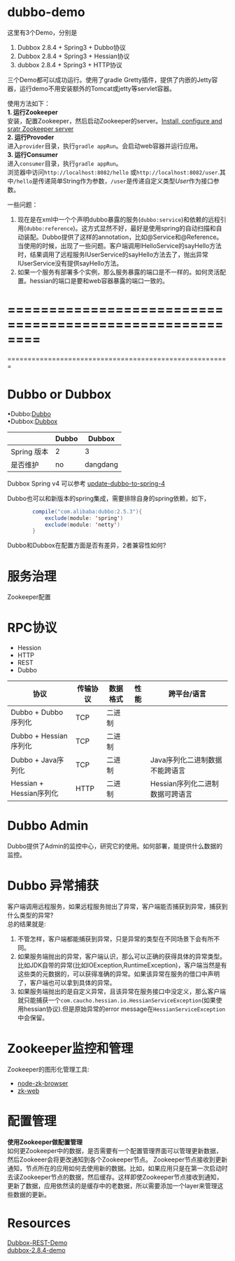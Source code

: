# dubbo-demo

这里有3个Demo，分别是    
1. Dubbox 2.8.4 + Spring3 + Dubbo协议    
2. Dubbox 2.8.4 + Spring3 + Hessian协议    
3. dubbox 2.8.4 + Spring3 + HTTP协议    

三个Demo都可以成功运行。使用了gradle Gretty插件，提供了内嵌的Jetty容器，运行demo不用安装额外的Tomcat或jetty等servlet容器。

使用方法如下：    
**1. 运行Zookeeper**    
安装，配置Zookeeper，然后启动Zookeeper的server。[Install, configure and sratr Zookeeper server](https://github.com/Leo-Lei/blog/blob/master/source/_posts/zookeeper.md)    
**2. 运行Provoder**    
进入`provider`目录，执行`gradle appRun`。会启动web容器并运行应用。    
**3. 运行Consumer**    
进入`consumer`目录，执行`gradle appRun`。    
浏览器中访问`http://localhost:8082/hello` 或`http://localhost:8082/user`.其中`/hello`是传递简单String作为参数，`/user`是传递自定义类型*User*作为接口参数。


一些问题：    
1. 现在是在xml中一个个声明dubbo暴露的服务(`dubbo:service`)和依赖的远程引用(`dubbo:reference`)。这方式显然不好，最好是使用spring的自动扫描和自动装配。Dubbo提供了这样的annotation，比如@Service和@Reference。当使用的时候，出现了一些问题。客户端调用IHelloService的sayHello方法时，结果调用了远程服务IUserService的sayHello方法去了，抛出异常IUserService没有提供sayHello方法。    
2. 如果一个服务有部署多个实例，那么服务暴露的端口是不一样的。如何灵活配置。hessian的端口是要和web容器暴露的端口一致的。    


========================================================
========================================================
=======================================================
# Dubbo or Dubbox
•Dubbo:[Dubbo](http://dubbo.io/)               
•Dubbox:[Dubbox](https://github.com/dangdangdotcom/dubbox)

|              |       Dubbo       |       Dubbox      |
| ------------ | ----------------- | ----------------- |
| Spring 版本  | 2                 | 3                 |
| 是否维护     | no                | dangdang          |

Dubbox Spring v4 可以参考 [update-dubbo-to-spring-4](http://www.cnblogs.com/yjmyzz/p/update-dubbo-to-spring-4-and-add-log4j2-support.html)

Dubbo也可以和新版本的spring集成，需要排除自身的spring依赖，如下，   
```java
        compile("com.alibaba:dubbo:2.5.3"){
            exclude(module: 'spring')
            exclude(module: 'netty')
        }
```    
Dubbo和Dubbox在配置方面是否有差异，2者兼容性如何?

# 服务治理
Zookeeper配置

# RPC协议
* Hession
* HTTP
* REST
* Dubbo

|           协议            |   传输协议 |  数据格式    |        性能       |             跨平台/语言            |
| ------------------------- | ---------- | ------------ | ----------------- | ---------------------------------- |
| Dubbo + Dubbo序列化       |  TCP       |   二进制     |                   |                                    |
| Dubbo + Hessian序列化     |  TCP       |   二进制     |                   |                                    |
| Dubbo + Java序列化        |  TCP       |   二进制     |                   | Java序列化二进制数据不能跨语言     |                             
| Hessian + Hessian序列化   |  HTTP      |   二进制     |                   | Hessian序列化二进制数据可跨语言    |          

# Dubbo Admin    
Dubbo提供了Admin的监控中心，研究它的使用。如何部署，能提供什么数据的监控。

# Dubbo 异常捕获    
客户端调用远程服务，如果远程服务抛出了异常，客户端能否捕获到异常，捕获到什么类型的异常?      
总的结果就是:      
1. 不管怎样，客户端都能捕获到异常，只是异常的类型在不同场景下会有所不同。    
2. 如果服务端抛出的异常，客户端认识，那么可以正确的获得具体的异常类型。比如JDK自带的异常(比如IOException,RuntimeException)，客户端当然是有这些类的元数据的，可以获得准确的异常。如果该异常在服务的借口中声明了，客户端也可以拿到具体的异常。     
3. 如果服务端抛出的是自定义异常，且该异常在服务接口中没定义，那么客户端就只能捕获一个`com.caucho.hessian.io.HessianServiceException`(如果使用hessian协议).但是原始异常的error message在`HessianServiceException`中会保留。     

# Zookeeper监控和管理
Zookeeper的图形化管理工具:    
* [node-zk-browser](https://github.com/killme2008/node-zk-browser)    
* [zk-web](https://github.com/qiuxiafei/zk-web)    

# 配置管理

**使用Zookeeper做配置管理**    
如何更Zookeeper中的数据，是否需要有一个配置管理界面可以管理更新数据，然后Zookeeer会将更改通知到各个Zookeeper节点。
Zookeeper节点接收到更新通知，节点所在的应用如何去使用新的数据。比如，如果应用只是在第一次启动时去读Zookeeper节点的数据，然后缓存。这样即使Zookeeper节点接收到通知，更新了数据，应用依然读的是缓存中的老数据，所以需要添加一个layer来管理这些数据的更新。 

# Resources      
[Dubbox-REST-Demo](http://dangdangdotcom.github.io/dubbox/rest.html)         
[dubbox-2.8.4-demo ](https://github.com/sxyx2008/dubbo-example)
